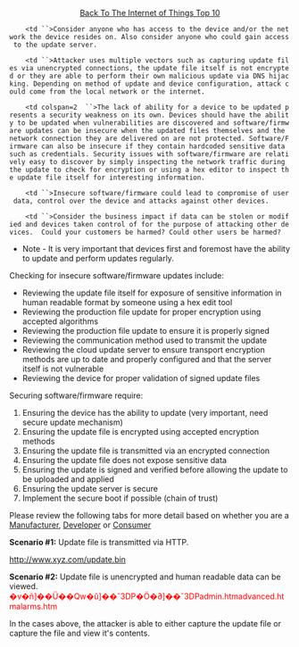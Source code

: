 <center>

[Back To The Internet of Things
Top 10](https://www.owasp.org/index.php/OWASP_Internet_of_Things_Project#tab=Top_10_IoT_Vulnerabilities__282014_29)

</center>

`    <td ``>Consider anyone who has access to the device and/or the network the device resides on. Also consider anyone who could gain access to the update server.`

</td>

`    <td ``>Attacker uses multiple vectors such as capturing update files via unencrypted connections, the update file itself is not encrypted or they are able to perform their own malicious update via DNS hijacking. Depending on method of update and device configuration, attack could come from the local network or the internet.`

</td>

`    <td colspan=2  ``>The lack of ability for a device to be updated presents a security weakness on its own. Devices should have the ability to be updated when vulnerabilities are discovered and software/firmware updates can be insecure when the updated files themselves and the network connection they are delivered on are not protected. Software/Firmware can also be insecure if they contain hardcoded sensitive data such as credentials. Security issues with software/firmware are relatively easy to discover by simply inspecting the network traffic during the update to check for encryption or using a hex editor to inspect the update file itself for interesting information.`

</td>

`    <td ``>Insecure software/firmware could lead to compromise of user data, control over the device and attacks against other devices.`

</td>

`    <td ``>Consider the business impact if data can be stolen or modified and devices taken control of for the purpose of attacking other devices.  Could your customers be harmed? Could other users be harmed?`

</td>

  - Note - It is very important that devices first and foremost have the
    ability to update and perform updates regularly.

Checking for insecure software/firmware updates include:

  - Reviewing the update file itself for exposure of sensitive
    information in human readable format by someone using a hex edit
    tool
  - Reviewing the production file update for proper encryption using
    accepted algorithms
  - Reviewing the production file update to ensure it is properly signed
  - Reviewing the communication method used to transmit the update
  - Reviewing the cloud update server to ensure transport encryption
    methods are up to date and properly configured and that the server
    itself is not vulnerable
  - Reviewing the device for proper validation of signed update files

Securing software/firmware require:

1.  Ensuring the device has the ability to update (very important, need
    secure update mechanism)
2.  Ensuring the update file is encrypted using accepted encryption
    methods
3.  Ensuring the update file is transmitted via an encrypted connection
4.  Ensuring the update file does not expose sensitive data
5.  Ensuring the update is signed and verified before allowing the
    update to be uploaded and applied
6.  Ensuring the update server is secure
7.  Implement the secure boot if possible (chain of trust)

Please review the following tabs for more detail based on whether you
are a
[Manufacturer](https://www.owasp.org/index.php/OWASP_Internet_of_Things_Top_Ten_Project#tab=Manufacturers),
[Developer](https://www.owasp.org/index.php/OWASP_Internet_of_Things_Top_Ten_Project#tab=Developers)
or
[Consumer](https://www.owasp.org/index.php/OWASP_Internet_of_Things_Top_Ten_Project#tab=Consumers)

**Scenario \#1:** Update file is transmitted via HTTP.

<span style="color:red;"> http://www.xyz.com/update.bin

</span> **Scenario \#2:** Update file is unencrypted and human readable
data can be viewed. <span style="color:red;">
�v�ñ\]��Ü��Qw�û\]��ˇ3DP�Ö�∂\]��ˇ3DPadmin.htmadvanced.htmalarms.htm

</span> In the cases above, the attacker is able to either capture the
update file or capture the file and view it's contents.